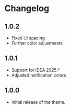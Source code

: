 # Changelog

## 1.0.2

- Fixed UI spacing
- Further color adjustments

## 1.0.1

- Support for IDEA 2025.*
- Adjusted notification colors

## 1.0.0

- Initial release of the theme.